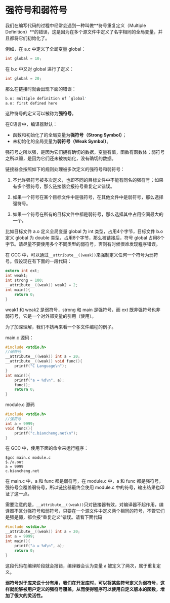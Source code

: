 # 强符号和弱符号

我们在编写代码的过程中经常会遇到一种叫做**符号重复定义（Multiple Definition）**的错误，这是因为在多个源文件中定义了名字相同的全局变量，并且都将它们初始化了。

例如，在 a.c 中定义了全局变量 global：

```c
int global = 10;
```

在 b.c 中又对 global 进行了定义：

```c
int global = 20;
```

那么在链接时就会出现下面的错误：

```c
b.o: multiple definition of `global'
a.o: first defined here
```

这种符号的定义可以被称为**强符号**。

在C语言中，编译器默认：

- 函数和初始化了的全局变量为**强符号（Strong Symbol）**；
- 未初始化的全局变量为**弱符号（Weak Symbol）**。



强符号之所以强，是因为它们拥有确切的数据，变量有值，函数有函数体；弱符号之所以弱，是因为它们还未被初始化，没有确切的数据。

链接器会按照如下的规则处理被多次定义的强符号和弱符号：

1) 不允许强符号被多次定义，也即不同的目标文件中不能有同名的强符号；如果有多个强符号，那么链接器会报符号重复定义错误。

2) 如果一个符号在某个目标文件中是强符号，在其他文件中是弱符号，那么选择强符号。

3) 如果一个符号在所有的目标文件中都是弱符号，那么选择其中占用空间最大的一个。

比如目标文件 a.o 定义全局变量 global 为 int 类型，占用4个字节，目标文件 b.o 定义 global 为 double 类型，占用8个字节，那么被链接后，符号 global 占用8个字节。请尽量不要使用多个不同类型的弱符号，否则有时候很难发现程序错误。

在 GCC 中，可以通过`__attribute__((weak))`来强制定义任何一个符号为弱符号。假设现在有下面的一段代码：

```c
extern int ext;
int weak1;
int strong = 100;
__attribute__((weak)) weak2 = 2;
int main(){
    return 0;
}
```

weak1 和 weak2 是弱符号，strong 和 main 是强符号，而 ext 既非强符号也非弱符号，它是一个对外部变量的引用（使用）。

为了加深理解，我们不妨再来看一个多文件编程的例子。

main.c 源码：

```c
#include <stdio.h>
//弱符号
__attribute__((weak)) int a = 20;
__attribute__((weak)) void func(){
    printf("C Language\n");
}
int main(){
    printf("a = %d\n", a);
    func();
    return 0;
}
```

module.c 源码

```c
#include <stdio.h>
//强符号
int a = 9999;
void func(){
    printf("c.biancheng.net\n");
}
```

在 GCC 中，使用下面的命令来运行程序：

```
$gcc main.c module.c
$./a.out
a = 9999
c.biancheng.net
```

在 main.c 中，a 和 func 都是弱符号，在 module.c 中，a 和 func 都是强符号，强符号会覆盖弱符号，所以链接器最终会使用 module.c 中的符号，输出结果也印证了这一点。

需要注意的是，`__attribute__((weak))`只对链接器有效，对编译器不起作用，编译器不区分强符号和弱符号，只要在一个源文件中定义两个相同的符号，不管它们是强是弱，都会报“重复定义”错误。请看下面代码

```c
#include <stdio.h>
__attribute__((weak)) int a = 20;
int a = 9999;
int main(){
    printf("a = %d\n", a);
    return 0;
}
```

这段代码在编译阶段就会报错，编译器会认为变量 a 被定义了两次，属于重复定义。

**弱符号对于库来说十分有用，我们在开发库时，可以将某些符号定义为弱符号，这样就能够被用户定义的强符号覆盖，从而使得程序可以使用自定义版本的函数，增加了很大的灵活性。**